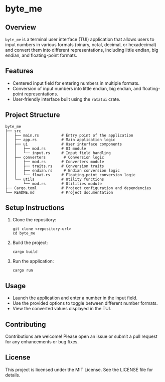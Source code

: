 # byte_me

## Overview
`byte_me` is a terminal user interface (TUI) application that allows users to input numbers in various formats (binary, octal, decimal, or hexadecimal) and convert them into different representations, including little endian, big endian, and floating-point formats.

## Features
- Centered input field for entering numbers in multiple formats.
- Conversion of input numbers into little endian, big endian, and floating-point representations.
- User-friendly interface built using the `ratatui` crate.

## Project Structure
```
byte_me
├── src
│   ├── main.rs          # Entry point of the application
│   ├── app.rs           # Main application logic
│   ├── ui               # User interface components
│   │   ├── mod.rs       # UI module
│   │   └── input.rs     # Input field handling
│   ├── converters        # Conversion logic
│   │   ├── mod.rs       # Converters module
│   │   ├── traits.rs    # Conversion traits
│   │   ├── endian.rs     # Endian conversion logic
│   │   └── float.rs     # Floating-point conversion logic
│   └── utils            # Utility functions
│       └── mod.rs       # Utilities module
├── Cargo.toml           # Project configuration and dependencies
└── README.md            # Project documentation
```

## Setup Instructions
1. Clone the repository:
   ```
   git clone <repository-url>
   cd byte_me
   ```

2. Build the project:
   ```
   cargo build
   ```

3. Run the application:
   ```
   cargo run
   ```

## Usage
- Launch the application and enter a number in the input field.
- Use the provided options to toggle between different number formats.
- View the converted values displayed in the TUI.

## Contributing
Contributions are welcome! Please open an issue or submit a pull request for any enhancements or bug fixes.

## License
This project is licensed under the MIT License. See the LICENSE file for details.